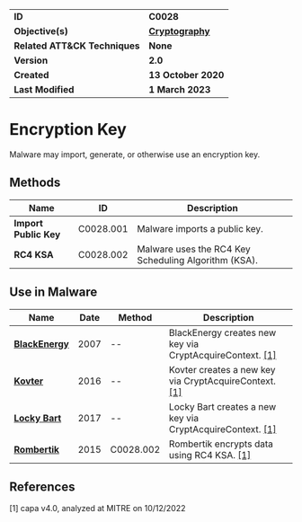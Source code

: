 <table>
<tr>
<td><b>ID</b></td>
<td><b>C0028</b></td>
</tr>
<tr>
<td><b>Objective(s)</b></td>
<td><b><a href="../cryptography">Cryptography</a></b></td>
</tr>
<tr>
<td><b>Related ATT&CK Techniques</b></td>
<td><b>None</b></td>
</tr>
<tr>
<td><b>Version</b></td>
<td><b>2.0</b></td>
</tr>
<tr>
<td><b>Created</b></td>
<td><b>13 October 2020</b></td>
</tr>
<tr>
<td><b>Last Modified</b></td>
<td><b>1 March 2023</b></td>
</tr>
</table>


# Encryption Key

Malware may import, generate, or otherwise use an encryption key. 


## Methods

|Name|ID|Description|
|---|---|---|
|**Import Public Key**|C0028.001|Malware imports a public key.|
|**RC4 KSA**|C0028.002|Malware uses the RC4 Key Scheduling Algorithm (KSA).|


## Use in Malware

|Name|Date|Method|Description|
|---|---|---|---|
|[**BlackEnergy**](../xample-malware/blackenergy.md)|2007|--|BlackEnergy creates new key via CryptAcquireContext. [[1]](#1)|
|[**Kovter**](../xample-malware/kovter.md)|2016|--|Kovter creates a new key via CryptAcquireContext. [[1]](#1)|
|[**Locky Bart**](../xample-malware/locky-bart.md)|2017|--|Locky Bart creates a new key via CryptAcquireContext. [[1]](#1)|
|[**Rombertik**](../xample-malware/rombertik.md)|2015|C0028.002|Rombertik encrypts data using RC4 KSA. [[1]](#1)|


## References

<a name="1">[1]</a> capa v4.0, analyzed at MITRE on 10/12/2022

